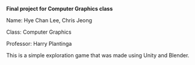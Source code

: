 **Final project for Computer Graphics class**

Name: Hye Chan Lee, Chris Jeong 

Class: Computer Graphics

Professor: Harry Plantinga

This is a simple exploration game that was made using Unity and Blender. 

